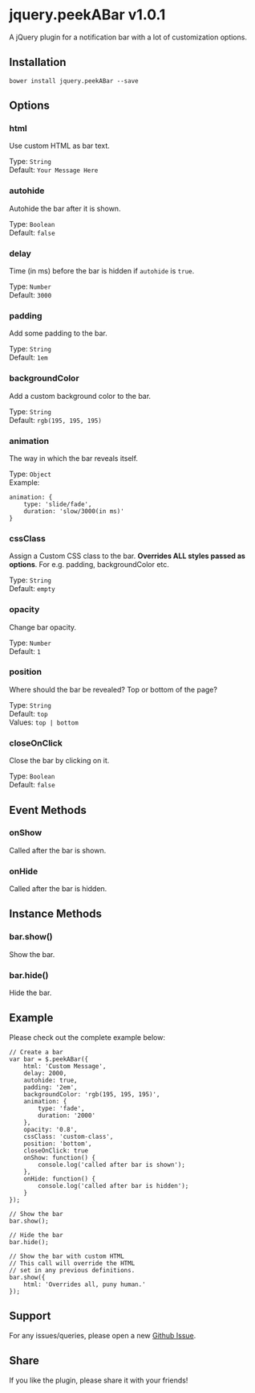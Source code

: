 # jquery.peekABar v1.0.1

A jQuery plugin for a notification bar with a lot of customization options.

## Installation

```
bower install jquery.peekABar --save
```

## Options

### html
Use custom HTML as bar text.

Type: `String`  
Default: `Your Message Here`

### autohide
Autohide the bar after it is shown.

Type: `Boolean`  
Default: `false`

### delay
Time (in ms) before the bar is hidden if `autohide` is `true`.

Type: `Number`  
Default: `3000`

### padding
Add some padding to the bar.

Type: `String`  
Default: `1em`

### backgroundColor
Add a custom background color to the bar.

Type: `String`  
Default: `rgb(195, 195, 195)`

### animation
The way in which the bar reveals itself.

Type: `Object`  
Example:  
```
animation: {
	type: 'slide/fade',
	duration: 'slow/3000(in ms)'
}
```

### cssClass
Assign a Custom CSS class to the bar. **Overrides ALL styles passed as options**. For e.g. padding, backgroundColor etc.

Type: `String`  
Default: `empty`

### opacity
Change bar opacity.

Type: `Number`  
Default: `1`

### position
Where should the bar be revealed? Top or bottom of the page?

Type: `String`  
Default: `top`  
Values: `top | bottom`

### closeOnClick
Close the bar by clicking on it.

Type: `Boolean`  
Default: `false`

## Event Methods

### onShow
Called after the bar is shown.

### onHide
Called after the bar is hidden.

## Instance Methods

### bar.show()
Show the bar.

### bar.hide()
Hide the bar.

## Example
Please check out the complete example below:
```
// Create a bar
var bar = $.peekABar({
	html: 'Custom Message',
	delay: 2000,
	autohide: true,
	padding: '2em',
	backgroundColor: 'rgb(195, 195, 195)',
	animation: {
		type: 'fade',
		duration: '2000'
	},
	opacity: '0.8',
	cssClass: 'custom-class',
	position: 'bottom',
	closeOnClick: true
	onShow: function() {
		console.log('called after bar is shown');
	},
	onHide: function() {
		console.log('called after bar is hidden');
	}
});

// Show the bar
bar.show();

// Hide the bar
bar.hide();

// Show the bar with custom HTML
// This call will override the HTML
// set in any previous definitions.
bar.show({
	html: 'Overrides all, puny human.'
});
```

## Support
For any issues/queries, please open a new [Github Issue](https://github.com/kunalnagar/jquery.peekABar/issues).

## Share
If you like the plugin, please share it with your friends!
